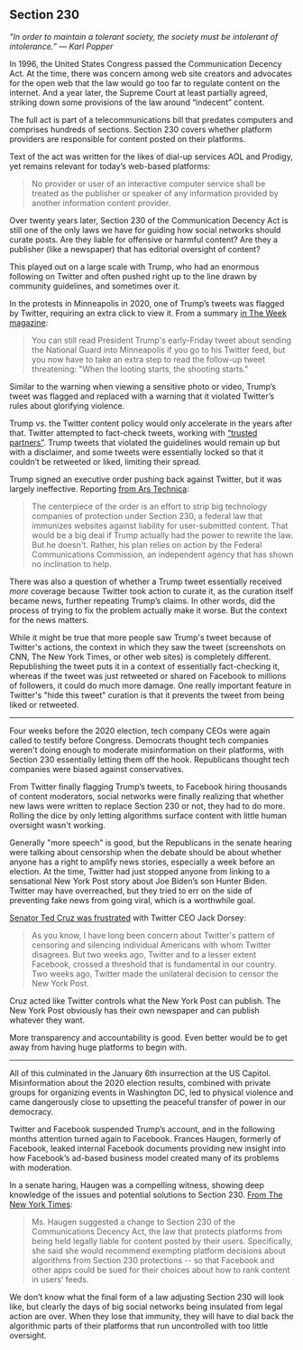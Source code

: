 ## Section 230

_"In order to maintain a tolerant society, the society must be intolerant of intolerance.” — Karl Popper_

In 1996, the United States Congress passed the Communication Decency Act. At the time, there was concern among web site creators and advocates for the open web that the law would go too far to regulate content on the internet. And a year later, the Supreme Court at least partially agreed, striking down some provisions of the law around “indecent” content.

The full act is part of a telecommunications bill that predates computers and comprises hundreds of sections. Section 230 covers whether platform providers are responsible for content posted on their platforms.

Text of the act was written for the likes of dial-up services AOL and Prodigy, yet remains relevant for today’s web-based platforms:

> No provider or user of an interactive computer service shall be treated as the publisher or speaker of any information provided by another information content provider.

Over twenty years later, Section 230 of the Communication Decency Act is still one of the only laws we have for guiding how social networks should curate posts. Are they liable for offensive or harmful content? Are they a publisher (like a newspaper) that has editorial oversight of content?

This played out on a large scale with Trump, who had an enormous following on Twitter and often pushed right up to the line drawn by community guidelines, and sometimes over it.

In the protests in Minneapolis in 2020, one of Trump’s tweets was flagged by Twitter, requiring an extra click to view it. From a summary [in The Week magazine][1]:

> You can still read President Trump's early-Friday tweet about sending the National Guard into Minneapolis if you go to his Twitter feed, but you now have to take an extra step to read the follow-up tweet threatening: "When the looting starts, the shooting starts."

Similar to the warning when viewing a sensitive photo or video, Trump’s tweet was flagged and replaced with a warning that it violated Twitter’s rules about glorifying violence.

Trump vs. the Twitter content policy would only accelerate in the years after that. Twitter attempted to fact-check tweets, working with [“trusted partners”][2]. Trump tweets that violated the guidelines would remain up but with a disclaimer, and some tweets were essentially locked so that it couldn’t be retweeted or liked, limiting their spread.

Trump signed an executive order pushing back against Twitter, but it was largely ineffective. Reporting [from Ars Technica][3]:

> The centerpiece of the order is an effort to strip big technology companies of protection under Section 230, a federal law that immunizes websites against liability for user-submitted content. That would be a big deal if Trump actually had the power to rewrite the law. But he doesn't. Rather, his plan relies on action by the Federal Communications Commission, an independent agency that has shown no inclination to help.

There was also a question of whether a Trump tweet essentially received _more_ coverage because Twitter took action to curate it, as the curation itself became news, further repeating Trump’s claims. In other words, did the process of trying to fix the problem actually make it worse. But the context for the news matters.

While it might be true that more people saw Trump's tweet because of Twitter's actions, the context in which they saw the tweet (screenshots on CNN, The New York Times, or other web sites) is completely different. Republishing the tweet puts it in a context of essentially fact-checking it, whereas if the tweet was just retweeted or shared on Facebook to millions of followers, it could do much more damage. One really important feature in Twitter's "hide this tweet" curation is that it prevents the tweet from being liked or retweeted.

---- 

Four weeks before the 2020 election, tech company CEOs were again called to testify before Congress. Democrats thought tech companies weren't doing enough to moderate misinformation on their platforms, with Section 230 essentially letting them off the hook. Republicans thought tech companies were biased against conservatives.

From Twitter finally flagging Trump’s tweets, to Facebook hiring thousands of content moderators, social networks were finally realizing that whether new laws were written to replace Section 230 or not, they had to do more. Rolling the dice by only letting algorithms surface content with little human oversight wasn't working.

Generally "more speech" is good, but the Republicans in the senate hearing were talking about censorship when the debate should be about whether anyone has a right to amplify news stories, especially a week before an election. At the time, Twitter had just stopped anyone from linking to a sensational New York Post story about Joe Biden’s son Hunter Biden. Twitter may have overreached, but they tried to err on the side of preventing fake news from going viral, which is a worthwhile goal.

[Senator Ted Cruz was frustrated][4] with Twitter CEO Jack Dorsey:

> As you know, I have long been concern about Twitter's pattern of censoring and silencing individual Americans with whom Twitter disagrees. But two weeks ago, Twitter and to a lesser extent Facebook, crossed a threshold that is fundamental in our country. Two weeks ago, Twitter made the unilateral decision to censor the New York Post.

Cruz acted like Twitter controls what the New York Post can publish. The New York Post obviously has their own newspaper and can publish whatever they want.

More transparency and accountability is good. Even better would be to get away from having huge platforms to begin with.

---- 

All of this culminated in the January 6th insurrection at the US Capitol. Misinformation about the 2020 election results, combined with private groups for organizing events in Washington DC, led to physical violence and came dangerously close to upsetting the peaceful transfer of power in our democracy.

Twitter and Facebook suspended Trump’s account, and in the following months attention turned again to Facebook. Frances Haugen, formerly of Facebook, leaked internal Facebook documents providing new insight into how Facebook’s ad-based business model created many of its problems with moderation.

In a senate haring, Haugen was a compelling witness, showing deep knowledge of the issues and potential solutions to Section 230. [From The New York Times][5]:

> Ms. Haugen suggested a change to Section 230 of the Communications Decency Act, the law that protects platforms from being held legally liable for content posted by their users. Specifically, she said she would recommend exempting platform decisions about algorithms from Section 230 protections -- so that Facebook and other apps could be sued for their choices about how to rank content in users’ feeds.

We don’t know what the final form of a law adjusting Section 230 will look like, but clearly the days of big social networks being insulated from legal action are over. When they lose that immunity, they will have to dial back the algorithmic parts of their platforms that run uncontrolled with too little oversight.

[1]:	https://www.theweek.com/speedreads/917007/twitter-slaps-glorifying-violence-warning-trumps-when-looting-starts-shooting-starts-tweet
[2]:	https://abcnews.go.com/Business/twitters-fact-checking-labels/story?id=70903715
[3]:	https://arstechnica.com/tech-policy/2020/05/why-donald-trumps-war-on-big-tech-is-doomed-to-fail/
[4]:	https://news.yahoo.com/ted-cruz-grills-twitter-ceo-181453724.html
[5]:	https://www.nytimes.com/live/2021/10/05/technology/facebook-whistleblower-frances-haugen